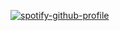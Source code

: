 [![spotify-github-profile](https://spotify-github-profile.kittinanx.com/api/view?uid=113472525&cover_image=true&theme=natemoo-re&show_offline=true&background_color=121212&interchange=true&bar_color=53b14f&bar_color_cover=true)](https://spotify-github-profile.kittinanx.com/api/view?uid=113472525&redirect=true)
